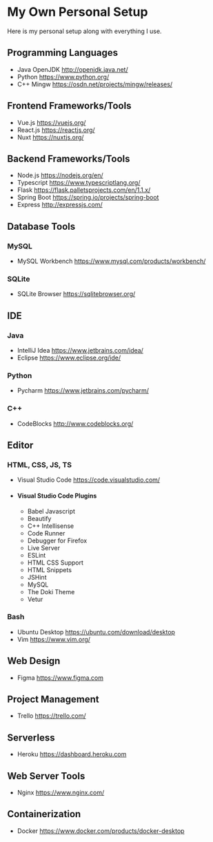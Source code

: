 
# My Own Personal Setup
Here is my personal setup along with everything I use.

## Programming Languages
- Java OpenJDK http://openjdk.java.net/
- Python https://www.python.org/
- C++ Mingw https://osdn.net/projects/mingw/releases/

## Frontend Frameworks/Tools
- Vue.js https://vuejs.org/
- React.js https://reactjs.org/
- Nuxt https://nuxtjs.org/

## Backend Frameworks/Tools
- Node.js https://nodejs.org/en/
- Typescript https://www.typescriptlang.org/
- Flask https://flask.palletsprojects.com/en/1.1.x/
- Spring Boot https://spring.io/projects/spring-boot
- Express http://expressjs.com/

## Database Tools
### MySQL
- MySQL Workbench https://www.mysql.com/products/workbench/

### SQLite
- SQLite Browser https://sqlitebrowser.org/

## IDE
### Java
 - IntelliJ Idea https://www.jetbrains.com/idea/
 - Eclipse https://www.eclipse.org/ide/

### Python
- Pycharm https://www.jetbrains.com/pycharm/

### C++
- CodeBlocks http://www.codeblocks.org/

## Editor
### HTML, CSS, JS, TS
- Visual Studio Code https://code.visualstudio.com/
- #### Visual Studio Code Plugins
  - Babel Javascript
  - Beautify
  - C++ Intellisense
  - Code Runner
  - Debugger for Firefox
  - Live Server
  - ESLint
  - HTML CSS Support
  - HTML Snippets
  - JSHint
  - MySQL
  - The Doki Theme
  - Vetur

### Bash
- Ubuntu Desktop https://ubuntu.com/download/desktop
- Vim https://www.vim.org/

## Web Design
- Figma https://www.figma.com

## Project Management
- Trello https://trello.com/

## Serverless
- Heroku https://dashboard.heroku.com

## Web Server Tools
- Nginx https://www.nginx.com/

## Containerization
- Docker https://www.docker.com/products/docker-desktop
